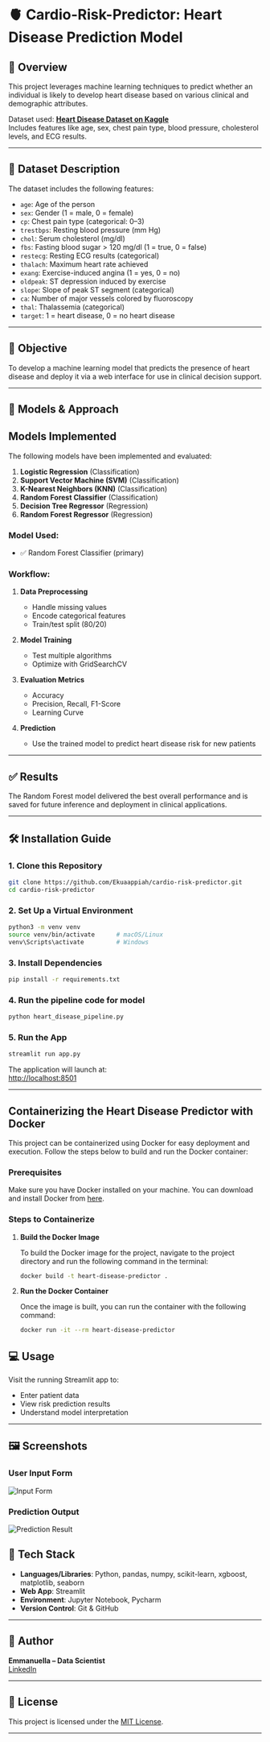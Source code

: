 # 🫀 Cardio-Risk-Predictor: Heart Disease Prediction Model

## 📌 Overview

This project leverages machine learning techniques to predict whether an individual is likely to develop heart disease based on various clinical and demographic attributes.

Dataset used: **[Heart Disease Dataset on Kaggle](https://www.kaggle.com/datasets/johnsmith88/heart-disease-dataset/data)**  
Includes features like age, sex, chest pain type, blood pressure, cholesterol levels, and ECG results.

---

## 🧾 Dataset Description

The dataset includes the following features:

- `age`: Age of the person  
- `sex`: Gender (1 = male, 0 = female)  
- `cp`: Chest pain type (categorical: 0–3)  
- `trestbps`: Resting blood pressure (mm Hg)  
- `chol`: Serum cholesterol (mg/dl)  
- `fbs`: Fasting blood sugar > 120 mg/dl (1 = true, 0 = false)  
- `restecg`: Resting ECG results (categorical)  
- `thalach`: Maximum heart rate achieved  
- `exang`: Exercise-induced angina (1 = yes, 0 = no)  
- `oldpeak`: ST depression induced by exercise  
- `slope`: Slope of peak ST segment (categorical)  
- `ca`: Number of major vessels colored by fluoroscopy  
- `thal`: Thalassemia (categorical)  
- `target`: 1 = heart disease, 0 = no heart disease  

---

## 🎯 Objective

To develop a machine learning model that predicts the presence of heart disease and deploy it via a web interface for use in clinical decision support.

---

## 🧠 Models & Approach

## Models Implemented

The following models have been implemented and evaluated:

1. **Logistic Regression** (Classification)
2. **Support Vector Machine (SVM)** (Classification)
3. **K-Nearest Neighbors (KNN)** (Classification)
4. **Random Forest Classifier** (Classification)
5. **Decision Tree Regressor** (Regression)
6. **Random Forest Regressor** (Regression)


### Model Used:
- ✅ Random Forest Classifier (primary)

### Workflow:
1. **Data Preprocessing**
   - Handle missing values
   - Encode categorical features
   - Train/test split (80/20)

2. **Model Training**
   - Test multiple algorithms
   - Optimize with GridSearchCV

3. **Evaluation Metrics**
   - Accuracy
   - Precision, Recall, F1-Score  
   - Learning Curve 

4. **Prediction**
   - Use the trained model to predict heart disease risk for new patients

---

## ✅ Results

The Random Forest model delivered the best overall performance and is saved for future inference and deployment in clinical applications.

---

## 🛠️ Installation Guide

### 1. Clone this Repository

```bash
git clone https://github.com/Ekuaappiah/cardio-risk-predictor.git
cd cardio-risk-predictor
```

### 2. Set Up a Virtual Environment

```bash
python3 -m venv venv
source venv/bin/activate      # macOS/Linux
venv\Scripts\activate         # Windows
```

### 3. Install Dependencies

```bash
pip install -r requirements.txt
```

### 4. Run the pipeline code for model

```bash
python heart_disease_pipeline.py
```

### 5. Run the App

```bash
streamlit run app.py
```

The application will launch at:  
[http://localhost:8501](http://localhost:8501)

---

## Containerizing the Heart Disease Predictor with Docker

This project can be containerized using Docker for easy deployment and execution. Follow the steps below to build and run the Docker container:

### Prerequisites
Make sure you have Docker installed on your machine. You can download and install Docker from [here](https://www.docker.com/get-started).

### Steps to Containerize

1. **Build the Docker Image**

   To build the Docker image for the project, navigate to the project directory and run the following command in the terminal:
   
   ```bash
   docker build -t heart-disease-predictor .
2. **Run the Docker Container**

   Once the image is built, you can run the container with the following command:
   
   ```bash
   docker run -it --rm heart-disease-predictor


## 💻 Usage

Visit the running Streamlit app to:
- Enter patient data
- View risk prediction results
- Understand model interpretation

---

## 🖼️ Screenshots

### User Input Form
![Input Form](images/streamlit-app-screenshot-2.jpeg)

### Prediction Output  
![Prediction Result](images/streamlit-app-screenshot-1.jpeg)


## 🔧 Tech Stack

- **Languages/Libraries**: Python, pandas, numpy, scikit-learn, xgboost, matplotlib, seaborn  
- **Web App**: Streamlit  
- **Environment**: Jupyter Notebook, Pycharm  
- **Version Control**: Git & GitHub

---

## 👤 Author

**Emmanuella – Data Scientist**  
[LinkedIn](https://www.linkedin.com/in/emmanuella-appiah-16a215213) 

---

## 📜 License

This project is licensed under the [MIT License](LICENSE).

---
